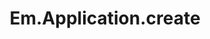---
title: Em.Application.create
template: topic.jade
tags: [ 'application', 'namespace' ]
description: creates an instance that will be your app and your app's namespace
---
